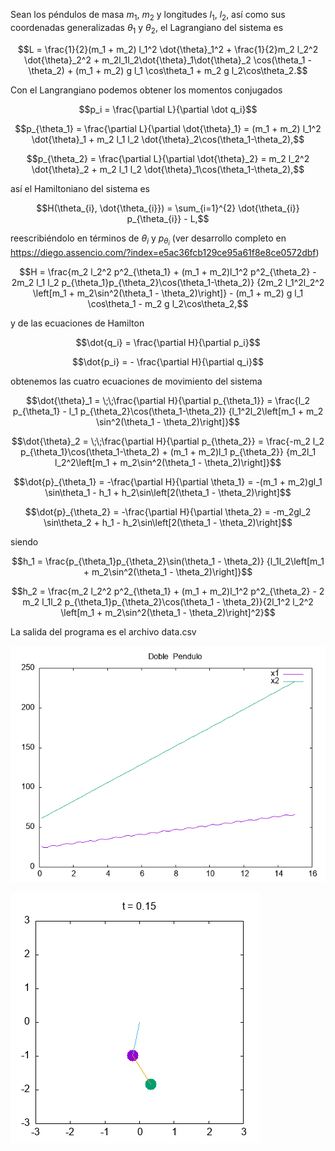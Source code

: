 Sean los péndulos de masa $m_1$, $m_2$ y longitudes $l_1$, $l_2$, así como sus coordenadas generalizadas $\theta_1$ y $\theta_2$, el Lagrangiano del sistema es

$$L = \frac{1}{2}(m_1 + m_2) l_1^2 \dot{\theta}_1^2 + \frac{1}{2}m_2 l_2^2 \dot{\theta}_2^2 + m_2l_1l_2\dot{\theta}_1\dot{\theta}_2 \cos(\theta_1 - \theta_2) + (m_1 + m_2) g l_1 \cos\theta_1 + m_2 g l_2\cos\theta_2.$$

Con el Langrangiano podemos obtener los momentos conjugados

$$p_i = \frac{\partial L}{\partial \dot q_i}$$

$$p_{\theta_1} = \frac{\partial L}{\partial \dot{\theta}_1} = (m_1 + m_2) l_1^2 \dot{\theta}_1 + m_2 l_1 l_2 \dot{\theta}_2\cos(\theta_1-\theta_2),$$

$$p_{\theta_2} = \frac{\partial L}{\partial \dot{\theta}_2} = m_2 l_2^2 \dot{\theta}_2 + m_2 l_1 l_2 \dot{\theta}_1\cos(\theta_1-\theta_2),$$

así el Hamiltoniano del sistema es

$$H(\theta_{i}, \dot{\theta_{i}}) = \sum_{i=1}^{2} \dot{\theta_{i}} p_{\theta_{i}} - L,$$

reescribiéndolo en términos de $\theta_i$ y $p_{\theta_i}$ (ver desarrollo completo en https://diego.assencio.com/?index=e5ac36fcb129ce95a61f8e8ce0572dbf)

$$H = \frac{m_2 l_2^2 p^2_{\theta_1} + (m_1 + m_2)l_1^2 p^2_{\theta_2} - 2m_2 l_1 l_2 p_{\theta_1}p_{\theta_2}\cos(\theta_1-\theta_2)}
{2m_2 l_1^2l_2^2 \left[m_1 + m_2\sin^2(\theta_1 - \theta_2)\right]} - (m_1 + m_2) g l_1 \cos\theta_1 - m_2 g l_2\cos\theta_2,$$

y de las ecuaciones de Hamilton

$$\dot{q_i} = \frac{\partial H}{\partial p_i}$$

$$\dot{p_i} = - \frac{\partial H}{\partial q_i}$$

obtenemos las cuatro ecuaciones de movimiento del sistema

$$\dot{\theta}_1 = \;\;\frac{\partial H}{\partial p_{\theta_1}} =
\frac{l_2 p_{\theta_1} - l_1 p_{\theta_2}\cos(\theta_1-\theta_2)}
{l_1^2l_2\left[m_1 + m_2 \sin^2(\theta_1 - \theta_2)\right]}$$

$$\dot{\theta}_2 = \;\;\frac{\partial H}{\partial p_{\theta_2}} =
\frac{-m_2 l_2 p_{\theta_1}\cos(\theta_1-\theta_2) + (m_1 + m_2)l_1 p_{\theta_2}}
{m_2l_1 l_2^2\left[m_1 + m_2\sin^2(\theta_1 - \theta_2)\right]}$$

$$\dot{p}_{\theta_1} = -\frac{\partial H}{\partial \theta_1} =
-(m_1 + m_2)gl_1 \sin\theta_1 - h_1 + h_2\sin\left[2(\theta_1 - \theta_2)\right]$$

$$\dot{p}_{\theta_2} = -\frac{\partial H}{\partial \theta_2} =
-m_2gl_2 \sin\theta_2 + h_1 - h_2\sin\left[2(\theta_1 - \theta_2)\right]$$


siendo

$$h_1 = \frac{p_{\theta_1}p_{\theta_2}\sin(\theta_1 - \theta_2)}
{l_1l_2\left[m_1 + m_2\sin^2(\theta_1 - \theta_2)\right]}$$

$$h_2 = \frac{m_2 l_2^2 p^2_{\theta_1} + (m_1 + m_2)l_1^2 p^2_{\theta_2} - 2 m_2 l_1l_2 p_{\theta_1}p_{\theta_2}\cos(\theta_1 - \theta_2)}{2l_1^2 l_2^2 \left[m_1 + m_2\sin^2(\theta_1 - \theta_2)\right]^2}$$

La salida del programa es el archivo data.csv

![Evolución](grafica.png)

![Animación](animacion.gif)
